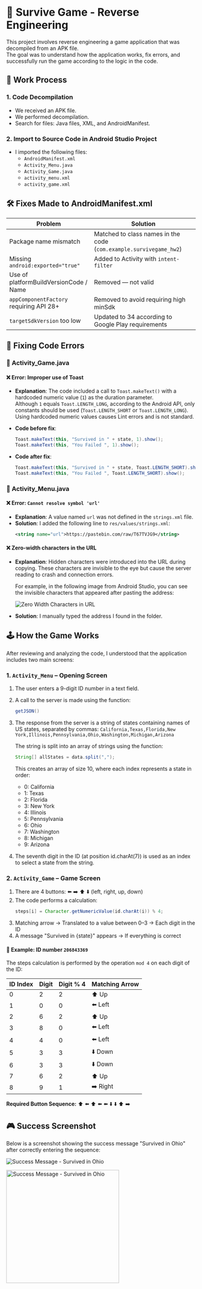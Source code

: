 # 🧠 Survive Game - Reverse Engineering

This project involves reverse engineering a game application that was decompiled from an APK file.  
The goal was to understand how the application works, fix errors, and successfully run the game according to the logic in the code.

## 🔧 Work Process

### 1. Code Decompilation
- We received an APK file.
- We performed decompilation.
- Search for files: Java files, XML, and AndroidManifest.

### 2. Import to Source Code in Android Studio Project
- I imported the following files:
    - `AndroidManifest.xml`
    - `Activity_Menu.java`
    - `Activity_Game.java`
    - `activity_menu.xml`
    - `activity_game.xml`

## 🛠️ Fixes Made to AndroidManifest.xml

| Problem | Solution |
|---------|----------|
| Package name mismatch | Matched to class names in the code (`com.example.survivegame_hw2`) |
| Missing `android:exported="true"` | Added to Activity with `intent-filter` |
| Use of platformBuildVersionCode / Name | Removed — not valid |
| `appComponentFactory` requiring API 28+ | Removed to avoid requiring high minSdk |
| `targetSdkVersion` too low | Updated to 34 according to Google Play requirements |

## 🐞 Fixing Code Errors

### 📄 Activity_Game.java

#### ❌ Error: Improper use of Toast

- **Explanation**: The code included a call to `Toast.makeText()` with a hardcoded numeric value (`1`) as the duration parameter.  
  Although `1` equals `Toast.LENGTH_LONG`, according to the Android API, only constants should be used (`Toast.LENGTH_SHORT` or `Toast.LENGTH_LONG`).  
  Using hardcoded numeric values causes Lint errors and is not standard.

- **Code before fix**:
  ```java
  Toast.makeText(this, "Survived in " + state, 1).show();
  Toast.makeText(this, "You Failed ", 1).show();
  ```

- **Code after fix**:
  ```java
  Toast.makeText(this, "Survived in " + state, Toast.LENGTH_SHORT).show();
  Toast.makeText(this, "You Failed ", Toast.LENGTH_SHORT).show();
  ```

### 📄 Activity_Menu.java

#### ❌ Error: `Cannot resolve symbol 'url'`
- **Explanation**: A value named `url` was not defined in the `strings.xml` file.
- **Solution**:
  I added the following line to `res/values/strings.xml`:
  ```xml
  <string name="url">https://pastebin.com/raw/T67TVJG9</string>
  ```

#### ❌ Zero-width characters in the URL

- **Explanation**: Hidden characters were introduced into the URL during copying. These characters are invisible to the eye but cause the server reading to crash and connection errors.

  For example, in the following image from Android Studio, you can see the invisible characters that appeared after pasting the address:

  ![Zero Width Characters in URL](./wrong_url.png)

- **Solution**:
  I manually typed the address I found in the folder.

## 🕹️ How the Game Works

After reviewing and analyzing the code, I understood that the application includes two main screens:

### 1. `Activity_Menu` – Opening Screen

1. The user enters a 9-digit ID number in a text field.
2. A call to the server is made using the function:
   ```java
   getJSON()
   ```
3. The response from the server is a string of states containing names of US states, separated by commas:
   `California,Texas,Florida,New York,Illinois,Pennsylvania,Ohio,Washington,Michigan,Arizona`

   The string is split into an array of strings using the function:
   ```java
   String[] allStates = data.split(",");
   ```

   This creates an array of size 10, where each index represents a state in order:
    - 0: California
    - 1: Texas
    - 2: Florida
    - 3: New York
    - 4: Illinois
    - 5: Pennsylvania
    - 6: Ohio
    - 7: Washington
    - 8: Michigan
    - 9: Arizona

4. The seventh digit in the ID (at position id.charAt(7)) is used as an index to select a state from the string.

### 2. `Activity_Game` – Game Screen

1. There are 4 buttons: ⬅️ ➡️ ⬆️ ⬇️ (left, right, up, down)
2. The code performs a calculation:
   ```java
   steps[i] = Character.getNumericValue(id.charAt(i)) % 4;
   ```
3. Matching arrow → Translated to a value between 0–3 → Each digit in the ID
4. A message "Survived in {state}" appears → If everything is correct

#### 🔎 Example: ID number `206843369`

The steps calculation is performed by the operation `mod 4` on each digit of the ID:

| ID Index | Digit | Digit % 4 | Matching Arrow |
|----------|-------|-----------|---------------|
| 0        | 2     | 2         | ⬆️ Up         |
| 1        | 0     | 0         | ⬅️ Left       |
| 2        | 6     | 2         | ⬆️ Up         |
| 3        | 8     | 0         | ⬅️ Left       |
| 4        | 4     | 0         | ⬅️ Left       |
| 5        | 3     | 3         | ⬇️ Down       |
| 6        | 3     | 3         | ⬇️ Down       |
| 7        | 6     | 2         | ⬆️ Up         |
| 8        | 9     | 1         | ➡️ Right      |

**Required Button Sequence:**
⬆️ ⬅️ ⬆️ ⬅️ ⬅️ ⬇️ ⬇️ ⬆️ ➡️

## 🎮 Success Screenshot

Below is a screenshot showing the success message "Survived in Ohio" after correctly entering the sequence:

![Success Message - Survived in Ohio](./Screenshot_20250511-203555_SurviveGame_HW2.jpg)

<img src="./Screenshot_20250511-203555_SurviveGame_HW2.jpg" alt="Success Message - Survived in Ohio" width="300"/>
